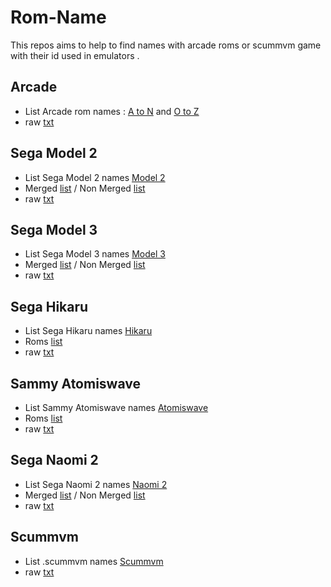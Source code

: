 # Rom-Name
This repos aims to help to find names with arcade roms or scummvm game with their id used in emulators . 

## Arcade 
- List Arcade rom names : [A to N](https://github.com/matakko/rom-name/blob/main/systems/arcade-a-to-n.md) and [O to Z](https://github.com/matakko/rom-name/blob/main/systems/arcade-o-to-z.md)
- raw [txt](https://github.com/matakko/rom-name/blob/main/txt/arcade-name.txt)

## Sega Model 2

- List Sega Model 2 names [Model 2](https://github.com/matakko/rom-name/blob/main/systems/model2.md)
- Merged [list](https://github.com/matakko/rom-name/blob/main/systems/model2.md#merged-list) / Non Merged [list](https://github.com/matakko/rom-name/blob/main/systems/model2.md#non-merged-list)
- raw [txt](https://github.com/matakko/rom-name/blob/main/txt/model2-name.txt)

## Sega Model 3

- List Sega Model 3 names [Model 3](https://github.com/matakko/rom-name/blob/main/systems/model3.md)
- Merged [list](https://github.com/matakko/rom-name/blob/main/systems/model3.md#merged-list) / Non Merged [list](https://github.com/matakko/rom-name/blob/main/systems/model3.md#non-merged-list)
- raw [txt](https://github.com/matakko/rom-name/blob/main/txt/model3-name.txt)

## Sega Hikaru

- List Sega Hikaru names [Hikaru](https://github.com/matakko/rom-name/blob/main/systems/hikaru.md)
- Roms [list](https://github.com/matakko/rom-name/blob/main/systems/hikaru.md#roms-list) 
- raw [txt](https://github.com/matakko/rom-name/blob/main/txt/hikaru-name.txt)

## Sammy Atomiswave

- List Sammy Atomiswave names [Atomiswave](https://github.com/matakko/rom-name/blob/main/systems/atomiswave.md)
- Roms [list](https://github.com/matakko/rom-name/blob/main/systems/atomiswave.md#roms-list) 
- raw [txt](https://github.com/matakko/rom-name/blob/main/txt/atomiswave-name.txt)

## Sega Naomi 2

- List Sega Naomi 2 names [Naomi 2](https://github.com/matakko/rom-name/blob/main/systems/naomi2.md)
- Merged [list](https://github.com/matakko/rom-name/blob/main/systems/naomi2.md#merged-list) / Non Merged [list](https://github.com/matakko/rom-name/blob/main/systems/naomi2.md#non-merged-list)
- raw [txt](https://github.com/matakko/rom-name/blob/main/txt/naomi2-name.txt)

## Scummvm

- List .scummvm names [Scummvm](https://github.com/matakko/rom-name/blob/main/systems/scummvm.md)
- raw [txt](https://github.com/matakko/rom-name/blob/main/txt/scummvm-name.txt)
